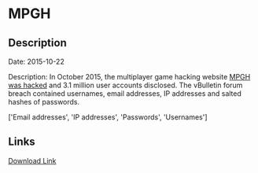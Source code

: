 # MPGH

## Description

Date: 2015-10-22

Description:
In October 2015, the multiplayer game hacking website <a href="http://www.mpgh.net">MPGH was hacked</a> and 3.1 million user accounts disclosed. The vBulletin forum breach contained usernames, email addresses, IP addresses and salted hashes of passwords.


['Email addresses', 'IP addresses', 'Passwords', 'Usernames']

## Links

[Download Link](https://link-to.net/1229997/790.7764580635726/dynamic/?r=bXBnaC5uZXQ=)